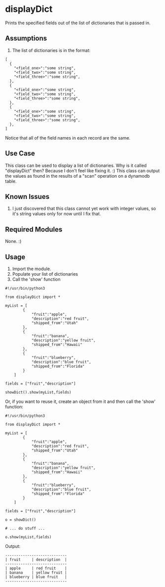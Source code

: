 # displayDict
Prints the specified fields out of the list of dictionaries that is passed in.

## Assumptions ##
1. The list of dictionaries is in the format:
```
[
  {
    "<field_one>":"some string",
    "<field_two>":"some string",
    "<field_three>":"some string",
  },
  {
    "<field_one>":"some string",
    "<field_two>":"some string",
    "<field_three>":"some string",
  },
  {
    "<field_one>":"some string",
    "<field_two>":"some string",
    "<field_three>":"some string",
  },
]
```
Notice that all of the field names in each record are the same.

## Use Case ##
This class can be used to display a list of dictionaries.  Why is it called "displayDict" then?  Because I don't feel like fixing it. :)
This class can output the values as found in the results of a "scan" operation on a dynamodb table.

## Known Issues ##
1. I just discovered that this class cannot yet work with integer values, so it's string values only for now until I fix that.

## Required Modules ##
None. :)

## Usage ##
1. Import the module.
1. Populate your list of dictionaries
1. Call the 'show' function

```
#!/usr/bin/python3

from displayDict import *

myList = [
        {
            "fruit":"apple",
            "description":"red fruit",
            "shipped_from":"Utah"
        },
        {
            "fruit":"banana",
            "description":"yellow fruit",
            "shipped_from":"Hawaii"
        },
        {
            "fruit":"blueberry",
            "description":"blue fruit",
            "shipped_from":"Florida"
        }
    ]

fields = ["fruit","description"]

showDict().show(myList,fields)
```
Or, if you want to reuse it, create an object from it and then call the 'show' function:
```
#!/usr/bin/python3

from displayDict import *

myList = [
        {
            "fruit":"apple",
            "description":"red fruit",
            "shipped_from":"Utah"
        },
        {
            "fruit":"banana",
            "description":"yellow fruit",
            "shipped_from":"Hawaii"
        },
        {
            "fruit":"blueberry",
            "description":"blue fruit",
            "shipped_from":"Florida"
        }
    ]

fields = ["fruit","description"]

o = showDict()

# ... do stuff ...

o.show(myList,fields)
```
Output:
```
----------------------------
| fruit     | description  |
----------------------------
| apple     | red fruit    |
| banana    | yellow fruit |
| blueberry | blue fruit   |
----------------------------
```
